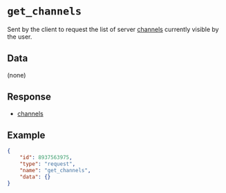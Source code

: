 # `get_channels`

Sent by the client to request the list of server [channels](../../models/channel.md) currently visible by the user.

## Data

(none)

## Response

- [channels](../response/channels.md)

## Example

```json
{
    "id": 8937563975,
    "type": "request",
    "name": "get_channels",
    "data": {}
}
```
